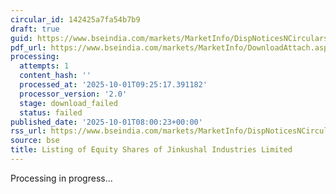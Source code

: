 ```yaml
---
circular_id: 142425a7fa54b7b9
draft: true
guid: https://www.bseindia.com/markets/MarketInfo/DispNoticesNCirculars.aspx?Noticeid={AA0C0F55-DD20-45C3-A510-7D78E4196F40}&noticeno=20251001-11&dt=10/01/2025&icount=11&totcount=18&flag=0
pdf_url: https://www.bseindia.com/markets/MarketInfo/DownloadAttach.aspx?id=20251001-11&attachedId=
processing:
  attempts: 1
  content_hash: ''
  processed_at: '2025-10-01T09:25:17.391182'
  processor_version: '2.0'
  stage: download_failed
  status: failed
published_date: '2025-10-01T08:00:23+00:00'
rss_url: https://www.bseindia.com/markets/MarketInfo/DispNoticesNCirculars.aspx?Noticeid={AA0C0F55-DD20-45C3-A510-7D78E4196F40}&noticeno=20251001-11&dt=10/01/2025&icount=11&totcount=18&flag=0
source: bse
title: Listing of Equity Shares of Jinkushal Industries Limited
---
```


Processing in progress...